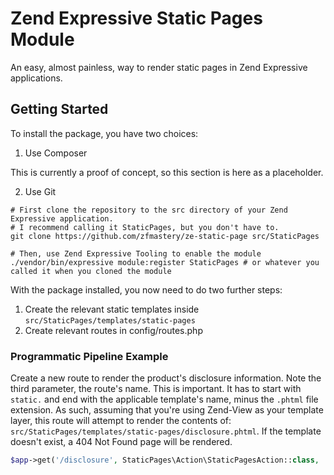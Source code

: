 # Zend Expressive Static Pages Module

An easy, almost painless, way to render static pages in Zend Expressive applications. 

## Getting Started

To install the package, you have two choices:

1. Use Composer

This is currently a proof of concept, so this section is here as a placeholder.

2. Use Git

```console
# First clone the repository to the src directory of your Zend Expressive application. 
# I recommend calling it StaticPages, but you don't have to.
git clone https://github.com/zfmastery/ze-static-page src/StaticPages

# Then, use Zend Expressive Tooling to enable the module
./vendor/bin/expressive module:register StaticPages # or whatever you called it when you cloned the module
```

With the package installed, you now need to do two further steps:

1. Create the relevant static templates inside `src/StaticPages/templates/static-pages`
2. Create relevant routes in config/routes.php

### Programmatic Pipeline Example

Create a new route to render the product's disclosure information.
Note the third parameter, the route's name. This is important.
It has to start with `static.` and end with the applicable template's name, minus the `.phtml` file extension.
As such, assuming that you're using Zend-View as your template layer, this route will attempt to render the contents of: `src/StaticPages/templates/static-pages/disclosure.phtml`. 
If the template doesn't exist, a 404 Not Found page will be rendered. 

```php
$app->get('/disclosure', StaticPages\Action\StaticPagesAction::class, 'static.disclosure');
```
